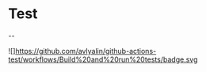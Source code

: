 # Test
--  

![]https://github.com/avlyalin/github-actions-test/workflows/Build%20and%20run%20tests/badge.svg
